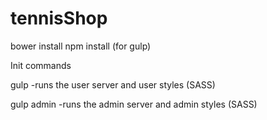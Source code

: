 # tennisShop


bower install
npm install (for gulp)

Init commands

gulp  -runs the user server and user styles (SASS)


gulp admin -runs the admin server and admin styles (SASS)
